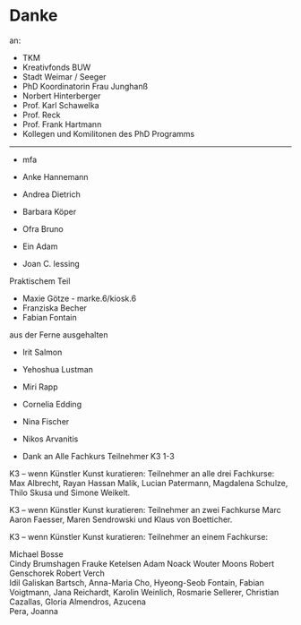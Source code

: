 # Danke

an:

* TKM
* Kreativfonds BUW
* Stadt Weimar / Seeger
* PhD Koordinatorin Frau Junghanß
* Norbert Hinterberger
* Prof. Karl Schawelka
* Prof. Reck
* Prof. Frank Hartmann
* Kollegen und Komilitonen des PhD Programms

---
* mfa

* Anke Hannemann
* Andrea Dietrich
* Barbara Köper
* Ofra Bruno
* Ein Adam
* Joan C. lessing

Praktischem Teil
* Maxie Götze -  marke.6/kiosk.6
* Franziska Becher
* Fabian Fontain 

aus der Ferne ausgehalten
* Irit Salmon
* Yehoshua Lustman
* Miri Rapp
* Cornelia Edding
* Nina Fischer
* Nikos Arvanitis


* Dank an Alle Fachkurs Teilnehmer K3 1-3

K3 – wenn Künstler Kunst kuratieren: Teilnehmer an alle drei Fachkurse:
Max Albrecht, Rayan Hassan Malik, Lucian Patermann, Magdalena Schulze, Thilo Skusa und Simone Weikelt.

K3 – wenn Künstler Kunst kuratieren: Teilnehmer an zwei Fachkurse
Marc Aaron Faesser, Maren Sendrowski und Klaus von Boetticher.

K3 – wenn Künstler Kunst kuratieren: Teilnehmer an einem Fachkurse:

Michael Bosse  
Cindy Brumshagen 
Frauke Ketelsen 
Adam Noack
Wouter Moons 
Robert Genschorek 
Robert Verch  
Idil Galiskan 
Bartsch, Anna-Maria 
Cho, Hyeong-Seob
Fontain, Fabian 
Voigtmann, Jana 
Reichardt, Karolin
Weinlich, Rosmarie 
Sellerer, Christian 
Cazallas, Gloria 
Almendros, Azucena  
Pera, Joanna 



